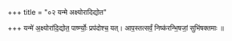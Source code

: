 +++
title = "०२ यन्मे अक्ष्योरादिद्योत"

+++
यन्मे॑ अ॒क्ष्योरा॑दि॒द्योत॒ पार्ष्ण्योः॒ प्रप॑दोश्च॒ यत्। आप॒स्तत्सर्वं॒ निष्क॑रन्भि॒षजां॒ सुभि॑षक्तमाः ॥
